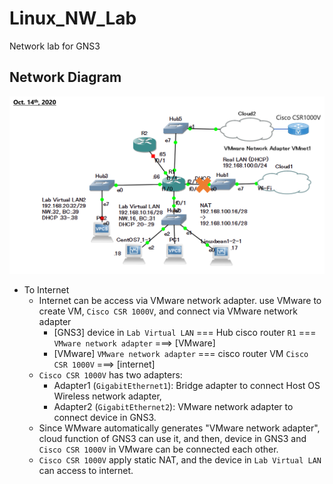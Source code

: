 # Linux_NW_Lab
Network lab for GNS3

## Network Diagram
![](./NWD_20201014.png)

* To Internet
  + Internet can be access via VMware network adapter. use VMware to create VM, ```Cisco CSR 1000V```, and connect via VMware network adapter
    + [GNS3] device in ```Lab Virtual LAN``` === Hub cisco router ```R1``` === ```VMware network adapter``` ===> [VMware]
    + [VMware] ```VMware network adapter``` === cisco router VM ```Cisco CSR 1000V``` ===> [internet]
  + ```Cisco CSR 1000V``` has two adapters:
    + Adapter1 (```GigabitEthernet1```): Bridge adapter to connect Host OS Wireless network adapter,
    + Adapter2 (```GigabitEthernet2```): VMware network adapter to connect device in GNS3.
  + Since WMware automatically generates "VMware network adapter", cloud function of GNS3 can use it, and then, device in GNS3 and ```Cisco CSR 1000V``` in VMware can be connected each other. 
  + ```Cisco CSR 1000V``` apply static NAT, and the device in ```Lab Virtual LAN``` can access to internet. 
